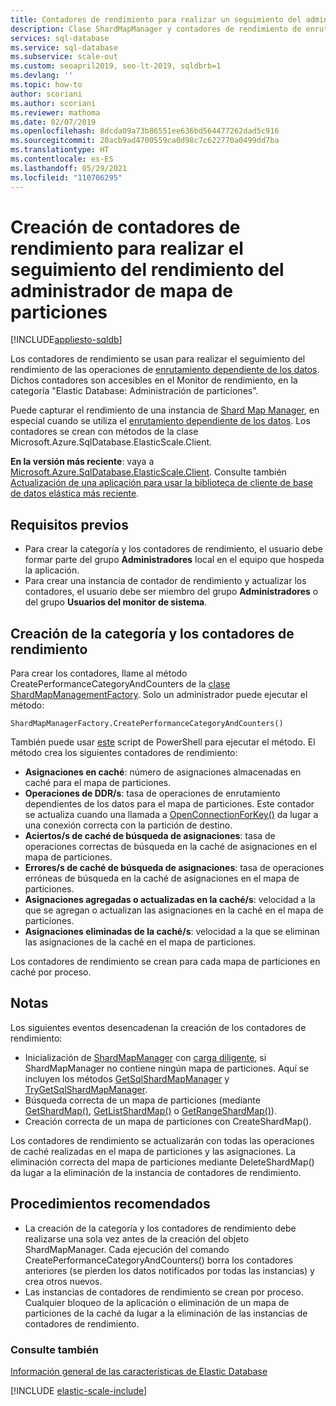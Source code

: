 ```yaml
---
title: Contadores de rendimiento para realizar un seguimiento del administrador de mapas de particiones
description: Clase ShardMapManager y contadores de rendimiento de enrutamiento dependiente de los datos
services: sql-database
ms.service: sql-database
ms.subservice: scale-out
ms.custom: seoapril2019, seo-lt-2019, sqldbrb=1
ms.devlang: ''
ms.topic: how-to
author: scoriani
ms.author: scoriani
ms.reviewer: mathoma
ms.date: 02/07/2019
ms.openlocfilehash: 8dcda09a73b86551ee636bd564477262dad5c916
ms.sourcegitcommit: 20acb9ad4700559ca0d98c7c622770a0499dd7ba
ms.translationtype: HT
ms.contentlocale: es-ES
ms.lasthandoff: 05/29/2021
ms.locfileid: "110706295"
---
```

# <a name="create-performance-counters-to-track-performance-of-shard-map-manager"></a>Creación de contadores de rendimiento para realizar el seguimiento del rendimiento del administrador de mapa de particiones
[!INCLUDE[appliesto-sqldb](../includes/appliesto-sqldb.md)]

Los contadores de rendimiento se usan para realizar el seguimiento del rendimiento de las operaciones de [enrutamiento dependiente de los datos](elastic-scale-data-dependent-routing.md). Dichos contadores son accesibles en el Monitor de rendimiento, en la categoría "Elastic Database: Administración de particiones".

Puede capturar el rendimiento de una instancia de [Shard Map Manager](elastic-scale-shard-map-management.md), en especial cuando se utiliza el [enrutamiento dependiente de los datos](elastic-scale-data-dependent-routing.md). Los contadores se crean con métodos de la clase Microsoft.Azure.SqlDatabase.ElasticScale.Client.  


**En la versión más reciente**: vaya a [Microsoft.Azure.SqlDatabase.ElasticScale.Client](https://www.nuget.org/packages/Microsoft.Azure.SqlDatabase.ElasticScale.Client/). Consulte también [Actualización de una aplicación para usar la biblioteca de cliente de base de datos elástica más reciente](elastic-scale-upgrade-client-library.md).

## <a name="prerequisites"></a>Requisitos previos

* Para crear la categoría y los contadores de rendimiento, el usuario debe formar parte del grupo **Administradores** local en el equipo que hospeda la aplicación.  
* Para crear una instancia de contador de rendimiento y actualizar los contadores, el usuario debe ser miembro del grupo **Administradores** o del grupo **Usuarios del monitor de sistema**.

## <a name="create-performance-category-and-counters"></a>Creación de la categoría y los contadores de rendimiento

Para crear los contadores, llame al método CreatePerformanceCategoryAndCounters de la [clase ShardMapManagementFactory](/dotnet/api/microsoft.azure.sqldatabase.elasticscale.shardmanagement.shardmapmanagerfactory). Solo un administrador puede ejecutar el método:

`ShardMapManagerFactory.CreatePerformanceCategoryAndCounters()`

También puede usar [este](https://gallery.technet.microsoft.com/scriptcenter/Elastic-DB-Tools-for-Azure-17e3d283) script de PowerShell para ejecutar el método.
El método crea los siguientes contadores de rendimiento:  

* **Asignaciones en caché**: número de asignaciones almacenadas en caché para el mapa de particiones.
* **Operaciones de DDR/s**: tasa de operaciones de enrutamiento dependientes de los datos para el mapa de particiones. Este contador se actualiza cuando una llamada a [OpenConnectionForKey()](/dotnet/api/microsoft.azure.sqldatabase.elasticscale.shardmanagement.shardmap.openconnectionforkey) da lugar a una conexión correcta con la partición de destino.
* **Aciertos/s de caché de búsqueda de asignaciones**: tasa de operaciones correctas de búsqueda en la caché de asignaciones en el mapa de particiones.
* **Errores/s de caché de búsqueda de asignaciones**: tasa de operaciones erróneas de búsqueda en la caché de asignaciones en el mapa de particiones.
* **Asignaciones agregadas o actualizadas en la caché/s**: velocidad a la que se agregan o actualizan las asignaciones en la caché en el mapa de particiones.
* **Asignaciones eliminadas de la caché/s**: velocidad a la que se eliminan las asignaciones de la caché en el mapa de particiones.

Los contadores de rendimiento se crean para cada mapa de particiones en caché por proceso.  

## <a name="notes"></a>Notas

Los siguientes eventos desencadenan la creación de los contadores de rendimiento:  

* Inicialización de [ShardMapManager](/dotnet/api/microsoft.azure.sqldatabase.elasticscale.shardmanagement.shardmapmanager) con [carga diligente](/dotnet/api/microsoft.azure.sqldatabase.elasticscale.shardmanagement.shardmapmanagerloadpolicy), si ShardMapManager no contiene ningún mapa de particiones. Aquí se incluyen los métodos [GetSqlShardMapManager](/dotnet/api/microsoft.azure.sqldatabase.elasticscale.shardmanagement.shardmapmanagerfactory.getsqlshardmapmanager) y [TryGetSqlShardMapManager](/dotnet/api/microsoft.azure.sqldatabase.elasticscale.shardmanagement.shardmapmanagerfactory.trygetsqlshardmapmanager).
* Búsqueda correcta de un mapa de particiones (mediante [GetShardMap()](/previous-versions/azure/dn824215(v=azure.100)), [GetListShardMap()](/previous-versions/azure/dn824212(v=azure.100)) o [GetRangeShardMap()](/previous-versions/azure/dn824173(v=azure.100))).
* Creación correcta de un mapa de particiones con CreateShardMap().

Los contadores de rendimiento se actualizarán con todas las operaciones de caché realizadas en el mapa de particiones y las asignaciones. La eliminación correcta del mapa de particiones mediante DeleteShardMap() da lugar a la eliminación de la instancia de contadores de rendimiento.  

## <a name="best-practices"></a>Procedimientos recomendados

* La creación de la categoría y los contadores de rendimiento debe realizarse una sola vez antes de la creación del objeto ShardMapManager. Cada ejecución del comando CreatePerformanceCategoryAndCounters() borra los contadores anteriores (se pierden los datos notificados por todas las instancias) y crea otros nuevos.  
* Las instancias de contadores de rendimiento se crean por proceso. Cualquier bloqueo de la aplicación o eliminación de un mapa de particiones de la caché da lugar a la eliminación de las instancias de contadores de rendimiento.  

### <a name="see-also"></a>Consulte también

[Información general de las características de Elastic Database](elastic-scale-introduction.md)  

[!INCLUDE [elastic-scale-include](../../../includes/elastic-scale-include.md)]

<!--Anchors-->
<!--Image references-->